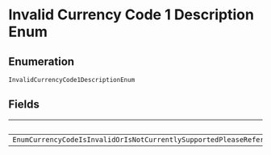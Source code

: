 
# Invalid Currency Code 1 Description Enum

## Enumeration

`InvalidCurrencyCode1DescriptionEnum`

## Fields

| Name |
|  --- |
| `EnumCurrencyCodeIsInvalidOrIsNotCurrentlySupportedPleaseReferHttpsdeveloperpaypalcomapirestreferencecurrencycodesForListOfSupportedCurrencyCodes` |

